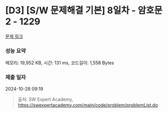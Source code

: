 # [D3] [S/W 문제해결 기본] 8일차 - 암호문2 - 1229 

[문제 링크](https://swexpertacademy.com/main/code/problem/problemDetail.do?contestProbId=AV14yIsqAHYCFAYD) 

### 성능 요약

메모리: 19,952 KB, 시간: 131 ms, 코드길이: 1,558 Bytes

### 제출 일자

2024-10-28 09:19



> 출처: SW Expert Academy, https://swexpertacademy.com/main/code/problem/problemList.do
